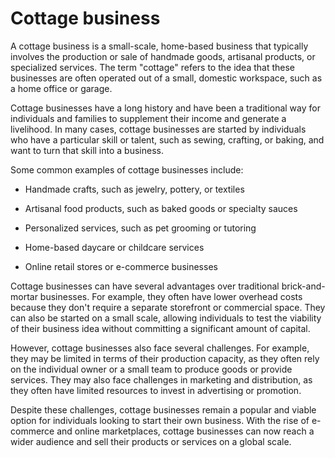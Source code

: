# Cottage business

A cottage business is a small-scale, home-based business that typically involves the production or sale of handmade goods, artisanal products, or specialized services. The term "cottage" refers to the idea that these businesses are often operated out of a small, domestic workspace, such as a home office or garage.

Cottage businesses have a long history and have been a traditional way for individuals and families to supplement their income and generate a livelihood. In many cases, cottage businesses are started by individuals who have a particular skill or talent, such as sewing, crafting, or baking, and want to turn that skill into a business.

Some common examples of cottage businesses include:

* Handmade crafts, such as jewelry, pottery, or textiles

* Artisanal food products, such as baked goods or specialty sauces

* Personalized services, such as pet grooming or tutoring

* Home-based daycare or childcare services

* Online retail stores or e-commerce businesses

Cottage businesses can have several advantages over traditional brick-and-mortar businesses. For example, they often have lower overhead costs because they don't require a separate storefront or commercial space. They can also be started on a small scale, allowing individuals to test the viability of their business idea without committing a significant amount of capital.

However, cottage businesses also face several challenges. For example, they may be limited in terms of their production capacity, as they often rely on the individual owner or a small team to produce goods or provide services. They may also face challenges in marketing and distribution, as they often have limited resources to invest in advertising or promotion.

Despite these challenges, cottage businesses remain a popular and viable option for individuals looking to start their own business. With the rise of e-commerce and online marketplaces, cottage businesses can now reach a wider audience and sell their products or services on a global scale.
